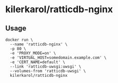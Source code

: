 # kilerkarol/ratticdb-nginx

## Usage

```shell
docker run \
  --name 'ratticdb-nginx' \
  -p 80 \
  -e 'PROXY_MODE=on' \
  -e 'VIRTUAL_HOST=somedomain.example.com' \
  -e 'CERT_NAME=default' \
  --link 'ratticdb-uwsgi:uwsgi' \
  --volumes-from 'ratticdb-uwsgi' \
  kilerkarol/ratticdb-nginx
```
